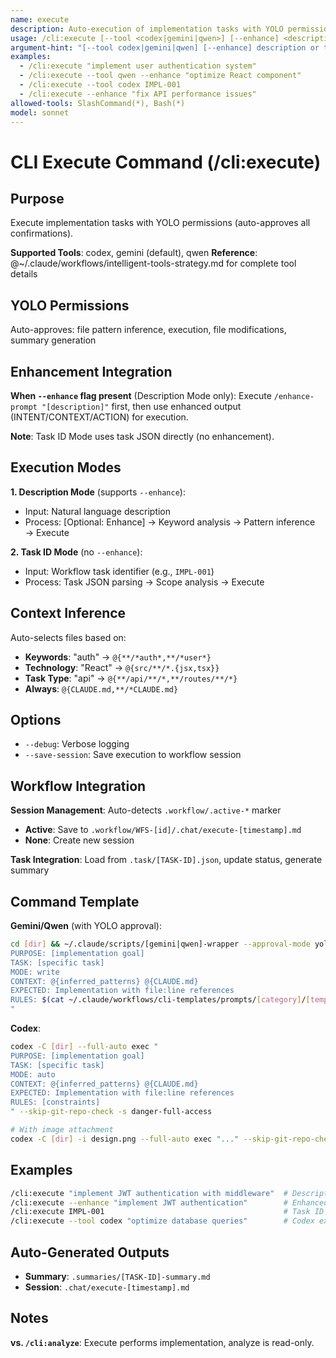 ```yaml
---
name: execute
description: Auto-execution of implementation tasks with YOLO permissions and intelligent context inference
usage: /cli:execute [--tool <codex|gemini|qwen>] [--enhance] <description|task-id>
argument-hint: "[--tool codex|gemini|qwen] [--enhance] description or task-id"
examples:
  - /cli:execute "implement user authentication system"
  - /cli:execute --tool qwen --enhance "optimize React component"
  - /cli:execute --tool codex IMPL-001
  - /cli:execute --enhance "fix API performance issues"
allowed-tools: SlashCommand(*), Bash(*)
model: sonnet
---
```


# CLI Execute Command (/cli:execute)

## Purpose

Execute implementation tasks with YOLO permissions (auto-approves all confirmations).

**Supported Tools**: codex, gemini (default), qwen
**Reference**: @~/.claude/workflows/intelligent-tools-strategy.md for complete tool details

## YOLO Permissions

Auto-approves: file pattern inference, execution, file modifications, summary generation

## Enhancement Integration

**When `--enhance` flag present** (Description Mode only): Execute `/enhance-prompt "[description]"` first, then use enhanced output (INTENT/CONTEXT/ACTION) for execution.

**Note**: Task ID Mode uses task JSON directly (no enhancement).

## Execution Modes

**1. Description Mode** (supports `--enhance`):
- Input: Natural language description
- Process: [Optional: Enhance] → Keyword analysis → Pattern inference → Execute

**2. Task ID Mode** (no `--enhance`):
- Input: Workflow task identifier (e.g., `IMPL-001`)
- Process: Task JSON parsing → Scope analysis → Execute

## Context Inference

Auto-selects files based on:
- **Keywords**: "auth" → `@{**/*auth*,**/*user*}`
- **Technology**: "React" → `@{src/**/*.{jsx,tsx}}`
- **Task Type**: "api" → `@{**/api/**/*,**/routes/**/*}`
- **Always**: `@{CLAUDE.md,**/*CLAUDE.md}`

## Options

- `--debug`: Verbose logging
- `--save-session`: Save execution to workflow session

## Workflow Integration

**Session Management**: Auto-detects `.workflow/.active-*` marker
- **Active**: Save to `.workflow/WFS-[id]/.chat/execute-[timestamp].md`
- **None**: Create new session

**Task Integration**: Load from `.task/[TASK-ID].json`, update status, generate summary

## Command Template

**Gemini/Qwen** (with YOLO approval):
```bash
cd [dir] && ~/.claude/scripts/[gemini|qwen]-wrapper --approval-mode yolo -p "
PURPOSE: [implementation goal]
TASK: [specific task]
MODE: write
CONTEXT: @{inferred_patterns} @{CLAUDE.md}
EXPECTED: Implementation with file:line references
RULES: $(cat ~/.claude/workflows/cli-templates/prompts/[category]/[template].txt) | [constraints]
"
```

**Codex**:
```bash
codex -C [dir] --full-auto exec "
PURPOSE: [implementation goal]
TASK: [specific task]
MODE: auto
CONTEXT: @{inferred_patterns} @{CLAUDE.md}
EXPECTED: Implementation with file:line references
RULES: [constraints]
" --skip-git-repo-check -s danger-full-access

# With image attachment
codex -C [dir] -i design.png --full-auto exec "..." --skip-git-repo-check -s danger-full-access
```

## Examples

```bash
/cli:execute "implement JWT authentication with middleware"  # Description mode
/cli:execute --enhance "implement JWT authentication"        # Enhanced
/cli:execute IMPL-001                                        # Task ID mode
/cli:execute --tool codex "optimize database queries"        # Codex execution
```

## Auto-Generated Outputs

- **Summary**: `.summaries/[TASK-ID]-summary.md`
- **Session**: `.chat/execute-[timestamp].md`

## Notes

**vs. `/cli:analyze`**: Execute performs implementation, analyze is read-only.

